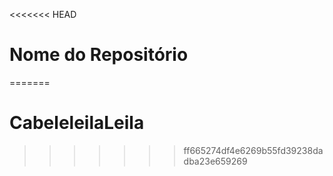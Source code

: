 <<<<<<< HEAD
# Nome do Repositório
=======
# CabeleleilaLeila
>>>>>>> ff665274df4e6269b55fd39238dadba23e659269

